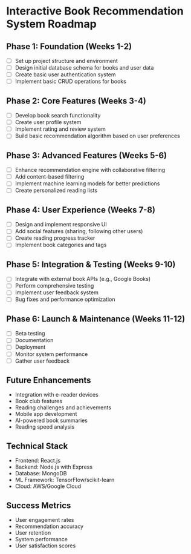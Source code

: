 # Interactive Book Recommendation System Roadmap

## Phase 1: Foundation (Weeks 1-2)
- [ ] Set up project structure and environment
- [ ] Design initial database schema for books and user data
- [ ] Create basic user authentication system
- [ ] Implement basic CRUD operations for books

## Phase 2: Core Features (Weeks 3-4)
- [ ] Develop book search functionality
- [ ] Create user profile system
- [ ] Implement rating and review system
- [ ] Build basic recommendation algorithm based on user preferences

## Phase 3: Advanced Features (Weeks 5-6)
- [ ] Enhance recommendation engine with collaborative filtering
- [ ] Add content-based filtering
- [ ] Implement machine learning models for better predictions
- [ ] Create personalized reading lists

## Phase 4: User Experience (Weeks 7-8)
- [ ] Design and implement responsive UI
- [ ] Add social features (sharing, following other users)
- [ ] Create reading progress tracker
- [ ] Implement book categories and tags

## Phase 5: Integration & Testing (Weeks 9-10)
- [ ] Integrate with external book APIs (e.g., Google Books)
- [ ] Perform comprehensive testing
- [ ] Implement user feedback system
- [ ] Bug fixes and performance optimization

## Phase 6: Launch & Maintenance (Weeks 11-12)
- [ ] Beta testing
- [ ] Documentation
- [ ] Deployment
- [ ] Monitor system performance
- [ ] Gather user feedback

## Future Enhancements
- Integration with e-reader devices
- Book club features
- Reading challenges and achievements
- Mobile app development
- AI-powered book summaries
- Reading speed analysis

## Technical Stack
- Frontend: React.js
- Backend: Node.js with Express
- Database: MongoDB
- ML Framework: TensorFlow/scikit-learn
- Cloud: AWS/Google Cloud

## Success Metrics
- User engagement rates
- Recommendation accuracy
- User retention
- System performance
- User satisfaction scores 
